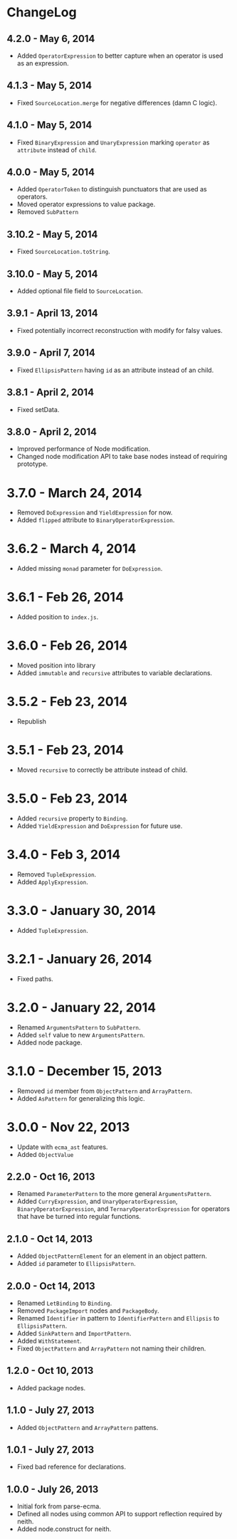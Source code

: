 # ChangeLog #

## 4.2.0 - May 6, 2014
* Added `OperatorExpression` to better capture when an operator is used as
  an expression.

## 4.1.3 - May 5, 2014
* Fixed `SourceLocation.merge` for negative differences (damn C logic).

## 4.1.0 - May 5, 2014
* Fixed `BinaryExpression` and `UnaryExpression` marking `operator` as `attribute`
  instead of `child`.

## 4.0.0 - May 5, 2014
* Added `OperatorToken` to distinguish punctuators that are used as operators.
* Moved operator expressions to value package.
* Removed `SubPattern`

## 3.10.2 - May 5, 2014
* Fixed `SourceLocation.toString`.

## 3.10.0 - May 5, 2014
* Added optional file field to `SourceLocation`.

## 3.9.1 - April 13, 2014
* Fixed potentially incorrect reconstruction with modify for falsy values.

## 3.9.0 - April 7, 2014
* Fixed `EllipsisPattern` having `id` as an attribute instead of an child.

## 3.8.1 - April 2, 2014
* Fixed setData.

## 3.8.0 - April 2, 2014
* Improved performance of Node modification.
* Changed node modification API to take base nodes instead of requiring prototype.

# 3.7.0 - March 24, 2014
* Removed `DoExpression` and `YieldExpression` for now.
* Added `flipped` attribute to `BinaryOperatorExpression`.

# 3.6.2 - March 4, 2014
* Added missing `monad` parameter for `DoExpression`.

# 3.6.1 - Feb 26, 2014
* Added position to `index.js`.

# 3.6.0 - Feb 26, 2014
* Moved position into library
* Added `immutable` and `recursive` attributes to variable declarations.

# 3.5.2 - Feb 23, 2014
* Republish

# 3.5.1 - Feb 23, 2014
* Moved `recursive` to correctly be attribute instead of child.

# 3.5.0 - Feb 23, 2014
* Added `recursive` property to `Binding`.
* Added `YieldExpression` and `DoExpression` for future use.

# 3.4.0 - Feb 3, 2014
* Removed `TupleExpression`.
* Added `ApplyExpression`.

# 3.3.0 - January 30, 2014
* Added `TupleExpression`.

# 3.2.1 - January 26, 2014
* Fixed paths.

# 3.2.0 - January 22, 2014
* Renamed `ArgumentsPattern` to `SubPattern`.
* Added `self` value to new `ArgumentsPattern`.
* Added node package.

# 3.1.0 - December 15, 2013
* Removed `id` member from `ObjectPattern` and `ArrayPattern`.
* Added `AsPattern` for generalizing this logic.

# 3.0.0 - Nov 22, 2013
* Update with `ecma_ast` features.
* Added `ObjectValue`

## 2.2.0 - Oct 16, 2013
* Renamed `ParameterPattern` to the more general `ArgumentsPattern`.
* Added `CurryExpression`, and `UnaryOperatorExpression`, `BinaryOperatorExpression`,
  and `TernaryOperatorExpression` for operators that have be turned into regular
  functions.

## 2.1.0 - Oct 14, 2013
* Added `ObjectPatternElement` for an element in an object pattern.
* Added `id` parameter to `EllipsisPattern`.

## 2.0.0 - Oct 14, 2013
* Renamed `LetBinding` to `Binding`.
* Removed `PackageImport` nodes and `PackageBody`.
* Renamed `Identifier` in pattern to `IdentifierPattern` and `Ellipsis` to `EllipsisPattern`.
* Added `SinkPattern` and `ImportPattern`.
* Added `WithStatement`.
* Fixed `ObjectPattern` and `ArrayPattern` not naming their children.

## 1.2.0 - Oct 10, 2013
* Added package nodes.

## 1.1.0 - July 27, 2013
* Added `ObjectPattern` and `ArrayPattern` pattens.

## 1.0.1 - July 27, 2013
* Fixed bad reference for declarations.

## 1.0.0 - July 26, 2013
* Initial fork from parse-ecma.
* Defined all nodes using common API to support reflection required by neith.
* Added node.construct for neith.